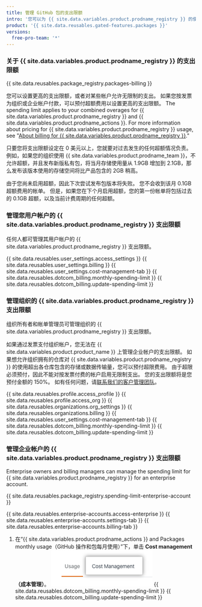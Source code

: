 ```yaml
---
title: 管理 GitHub 包的支出限额
intro: '您可以为 {{ site.data.variables.product.prodname_registry }} 的使用设置支出限额。'
product: '{{ site.data.reusables.gated-features.packages }}'
versions:
  free-pro-team: '*'
---
```


### 关于 {{ site.data.variables.product.prodname_registry }} 的支出限额

{{ site.data.reusables.package_registry.packages-billing }}

您可以设置更高的支出限额，或者对某些帐户允许无限制的支出。 如果您按发票为组织或企业帐户付款，可以预付超额费用以设置更高的支出限额。 The spending limit applies to your combined overages for {{ site.data.variables.product.prodname_registry }} and {{ site.data.variables.product.prodname_actions }}. For more information about pricing for {{ site.data.variables.product.prodname_registry }} usage, see "[About billing for {{ site.data.variables.product.prodname_registry }}](/github/setting-up-and-managing-billing-and-payments-on-github/about-billing-for-github-packages)."

只要您将支出限额设定在 0 美元以上，您就要对过去发生的任何超额情况负责。 例如，如果您的组织使用 {{ site.data.variables.product.prodname_team }}，不允许超额，并且发布新版私有包，将当月存储使用量从 1.9GB 增加到 2.1GB，那么发布该版本使用的存储空间将比产品包含的 2GB 稍高。

由于您尚未启用超额，因此下次尝试发布包版本将失败。 您不会收到该月 0.1GB 超额费用的帐单。 但是，如果您在下个月启用超额，您的第一份帐单将包括过去的 0.1GB 超额，以及当前计费周期的任何超额。

### 管理您用户帐户的 {{ site.data.variables.product.prodname_registry }} 支出限额

任何人都可管理其用户帐户的 {{ site.data.variables.product.prodname_registry }} 支出限额。

{{ site.data.reusables.user_settings.access_settings }}
{{ site.data.reusables.user_settings.billing }}
{{ site.data.reusables.user_settings.cost-management-tab }}
{{ site.data.reusables.dotcom_billing.monthly-spending-limit }}
{{ site.data.reusables.dotcom_billing.update-spending-limit }}

### 管理组织的 {{ site.data.variables.product.prodname_registry }} 支出限额

组织所有者和帐单管理员可管理组织的 {{ site.data.variables.product.prodname_registry }} 支出限额。

如果通过发票支付组织帐户，您无法在 {{ site.data.variables.product.product_name }} 上管理企业帐户的支出限额。 如果想允许组织拥有的仓库对 {{ site.data.variables.product.prodname_registry }} 的使用超出各仓库包含的存储或数据传输量，您可以预付超限费用。 由于超限必须预付，因此不能对按发票付费的帐户启用无限制支出。 您的支出限额将是您预付金额的 150%。 如有任何问题，请[联系我们的客户管理团队](https://enterprise.github.com/contact)。

{{ site.data.reusables.profile.access_profile }}
{{ site.data.reusables.profile.access_org }}
{{ site.data.reusables.organizations.org_settings }}
{{ site.data.reusables.organizations.billing }}
{{ site.data.reusables.user_settings.cost-management-tab }}
{{ site.data.reusables.dotcom_billing.monthly-spending-limit }}
{{ site.data.reusables.dotcom_billing.update-spending-limit }}

### 管理企业帐户的 {{ site.data.variables.product.prodname_registry }} 支出限额

Enterprise owners and billing managers can manage the spending limit for {{ site.data.variables.product.prodname_registry }} for an enterprise account.

{{ site.data.reusables.package_registry.spending-limit-enterprise-account }}

{{ site.data.reusables.enterprise-accounts.access-enterprise }}
{{ site.data.reusables.enterprise-accounts.settings-tab }}
{{ site.data.reusables.enterprise-accounts.billing-tab }}
1. 在“{{ site.data.variables.product.prodname_actions }} and Packages monthly usage（GitHub 操作和包每月使用）”下，单击 **Cost management（成本管理）**。 ![成本管理选项卡](/assets/images/help/settings/cost-management-tab-enterprise.png)
{{ site.data.reusables.dotcom_billing.monthly-spending-limit }}
{{ site.data.reusables.dotcom_billing.update-spending-limit }}
